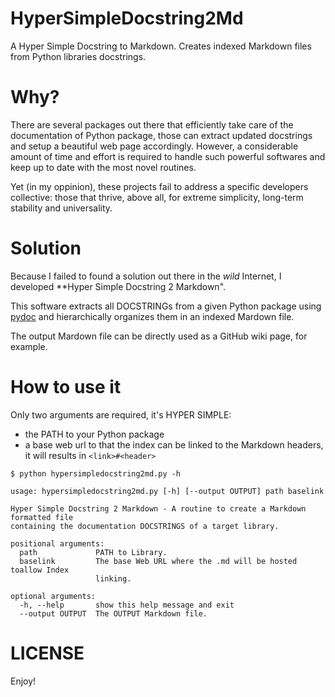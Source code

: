 # HyperSimpleDocstring2Md

A Hyper Simple Docstring to Markdown. Creates indexed Markdown files from Python libraries docstrings.

# Why?

There are several packages out there that efficiently take care of the documentation of Python package, those can extract updated docstrings and setup a beautiful web page accordingly. However, a considerable amount of time and effort is required to handle such powerful softwares and keep up to date with the most novel routines.

Yet (in my oppinion), these projects fail to address a specific developers collective: those that thrive, above all, for extreme simplicity, long-term stability and universality.

# Solution

Because I failed to found a solution out there in the _wild_ Internet, I developed **Hyper Simple Docstring 2 Markdown".

This software extracts all DOCSTRINGs from a given Python package using [pydoc](https://docs.python.org/3.7/library/pydoc.html) and hierarchically organizes them in an indexed Mardown file.

The output Mardown file can be directly used as a GitHub wiki page, for example.

# How to use it

Only two arguments are required, it's HYPER SIMPLE:
- the PATH to your Python package
- a base web url to that the index can be linked to the Markdown headers, it will results in `<link>#<header>`

```
$ python hypersimpledocstring2md.py -h

usage: hypersimpledocstring2md.py [-h] [--output OUTPUT] path baselink

Hyper Simple Docstring 2 Markdown - A routine to create a Markdown formatted file
containing the documentation DOCSTRINGS of a target library.

positional arguments:
  path             PATH to Library.
  baselink         The base Web URL where the .md will be hosted toallow Index
                   linking.

optional arguments:
  -h, --help       show this help message and exit
  --output OUTPUT  The OUTPUT Markdown file.
```

# LICENSE

Enjoy!
